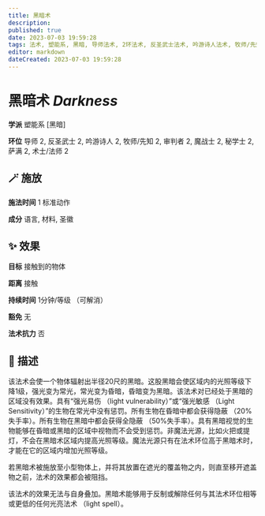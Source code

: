 ```yaml
---
title: 黑暗术
description: 
published: true
date: 2023-07-03 19:59:28
tags: 法术, 塑能系, 黑暗, 导师法术, 2环法术, 反圣武士法术, 吟游诗人法术, 牧师/先知法术, 审判者法术, 魔战士法术, 秘学士法术, 萨满法术, 术士/法师法术
editor: markdown
dateCreated: 2023-07-03 19:59:28
---
```


# **黑暗术** *Darkness*

**学派** 塑能系 \[黑暗\] 

**环位** 导师 2, 反圣武士 2, 吟游诗人 2, 牧师/先知 2, 审判者 2, 魔战士 2, 秘学士 2, 萨满 2, 术士/法师 2

## 🪄 施放

**施法时间** 1 标准动作

**成分** 语言, 材料, 圣徽

## ✨ 效果 

**目标** 接触到的物体 

**距离** 接触  

**持续时间** 1分钟/等级 （可解消） 

**豁免** 无

**法术抗力** 否

## 📖 描述

该法术会使一个物体辐射出半径20尺的黑暗。这股黑暗会使区域内的光照等级下降1级，强光变为常光，常光变为昏暗，昏暗变为黑暗。该法术对已经处于黑暗的区域没有效果。具有“强光易伤 （light vulnerability）”或“强光敏感 （Light Sensitivity）”的生物在常光中没有惩罚。所有生物在昏暗中都会获得隐蔽 （20%失手率）。所有生物在黑暗中都会获得全隐蔽 （50%失手率）。具有黑暗视觉的生物能够在昏暗或黑暗的区域中视物而不会受到惩罚。非魔法光源，比如火把或提灯，不会在黑暗术区域内提高光照等级。魔法光源只有在法术环位高于黑暗术时，才能在它的区域内增加光照等级。

若黑暗术被施放至小型物体上，并将其放置在遮光的覆盖物之内，则直至移开遮盖物之前，法术的效果都会被阻挡。

该法术的效果无法与自身叠加。黑暗术能够用于反制或解除任何与其法术环位相等或更低的任何光亮法术 （light spell）。
    
